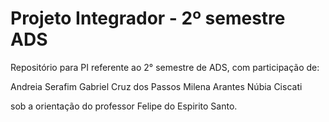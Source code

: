 # Projeto Integrador - 2º semestre ADS

Repositório para PI referente ao 2° semestre de ADS, com participação de:

Andreia Serafim
Gabriel Cruz dos Passos
Milena Arantes
Núbia Ciscati

sob a orientação do professor Felipe do Espirito Santo.
